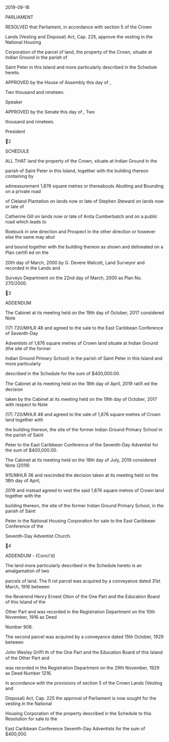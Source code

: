 2019-09-16

PARLIAMENT

RESOLVED  that  Parliament,  in  accordance  with  section  5  of  the  Crown

Lands  (Vesting  and  Disposal)  Act,  Cap.  225,  approve  the  vesting  in  the  National  Housing

Corporation of the parcel of land, the property of the Crown, situate at Indian Ground in the parish of

Saint Peter in this Island and more particularly described in the Schedule hereto.

APPROVED by the House of Assembly this          day of                                     ,

Two thousand and nineteen.

Speaker

APPROVED by the Senate this              day of                          , Two

thousand and nineteen.

President

2

SCHEDULE

ALL  THAT  land  the  property  of  the  Crown,  situate  at  Indian  Ground  in  the

parish  of  Saint  Peter  in  this  Island,  together  with  the  building  thereon  containing  by

admeasurement 1,876 square metres or thereabouts Abutting and Bounding on a private road

of  Cleland  Plantation  on  lands  now  or  late  of  Stephen  Steward  on  lands  now  or  late  of

Catherine Gill on lands now or late of Anita Cumberbatch and on a public road which leads to

Roebuck in one direction and Prospect in the other direction or however else the same may abut

and bound together with the building thereon as shown and delineated on a Plan certiﬁ ed on the

20th day of March, 2000 by G. Devere Walcott, Land Surveyor and recorded in the Lands and

Surveys Department on the 22nd day of March, 2000 as Plan No. 270/2000.

3

ADDENDUM

The Cabinet at its meeting held on the 19th day of October, 2017 considered Note

(17) 720/MHLR 48 and agreed to the sale to the East Caribbean Conference of Seventh-Day

Adventists of 1,876 square metres of Crown land situate at Indian Ground (the site of the former

Indian Ground Primary School) in the parish of Saint Peter in this Island and more particularly

described in the Schedule for the sum of $400,000.00.

The Cabinet at its meeting held on the 18th day of April, 2019 ratiﬁ ed the decision

taken by the Cabinet at its meeting held on the 19th day of October, 2017 with respect to Note

(17) 720/MHLR 48 and agreed to the sale of 1,876 square metres of Crown land together with

the building thereon, the site of the former Indian Ground Primary School in the parish of Saint

Peter to the East Caribbean Conference of the Seventh-Day Adventist for the sum of $400,000.00.

The Cabinet at its meeting held on the 18th day of July, 2019 considered Note (2019)

915/MHLR 36 and rescinded the decision taken at its meeting held on the 18th day of April,

2019 and instead agreed to vest the said 1,876 square metres of Crown land together with the

building thereon, the site of the former Indian Ground Primary School, in the parish of Saint

Peter in the National Housing Corporation for sale to the East Caribbean Conference of the

Seventh-Day Adventist Church.

4

ADDENDUM - (Concl'd)

The land more particularly described in the Schedule hereto is an amalgamation of two

parcels of land. The ﬁ rst parcel was acquired by a conveyance dated 31st March, 1916 between

the Reverend Henry Ernest Olton of the One Part and the Education Board of this Island of the

Other Part and was recorded in the Registration Department on the 10th November, 1916 as Deed

Number 908.

The second parcel was acquired by a conveyance dated 15th October, 1929 between

John Wesley Grifﬁ th of the One Part and the Education Board of this Island of the Other Part and

was recorded in the Registration Department on the 29th November, 1929 as Deed Number 1216.

In  accordance  with  the  provisions  of  section  5  of  the  Crown  Lands  (Vesting  and

Disposal) Act, Cap. 225 the approval of Parliament is now sought for the vesting in the National

Housing Corporation of the property described in the Schedule to this Resolution for sale to the

East Caribbean Conference Seventh-Day Adventists for the sum of $400,000.


